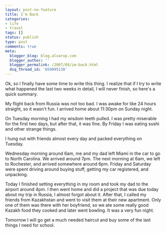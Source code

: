 ```yaml
---
layout: post-no-feature
title: I'm Back
categories:
- life
- travel
tags: []
status: publish
type: post
comments: true
meta:
  blogger_blog: blog.alvarop.com
  blogger_author: ''
  blogger_permalink: /2007/09/im-back.html
  dsq_thread_id: '659095138'
---
```

Ok, so I finally have some time to write this thing. I realize that if I try to write what happened the last two weeks in detail, I will never finish, so here's a quick summary.


My flight back from Russia was not too bad. I was awake for like 24 hours straight, so it wasn't fun. I arrived home about 11:30pm on Sunday night.

On Tuesday morning I had my wisdom teeth pulled. I was pretty miserable for the first two days, but after that, it was fine. By Friday I was eating sushi and other strange things.

I hung out with friends almost every day and packed everything on Tuesday.

Wednesday morning around 6am, me and my dad left Miami in the car to go to North Carolina. We arrived around 7pm. The next morning at 6am, we left to Rochester, and arrived somewhere around 6pm. Friday and Saturday were spent driving around buying stuff, getting my car registered, and unpacking.

Today I finished setting everything in my room and took my dad to the airport around 4pm. I then went home and did a project that was due today about my trip in Russia, I almost forgot about it. After that, I called my friends from Kazakhstan and went to visit them at their new apartment. Only one of them was there with her boyfriend, so we ate some really good Kazakh food they cooked and later went bowling. It was a very fun night.

Tomorrow I will go get a much needed haircut and buy some of the last things I need for school.
